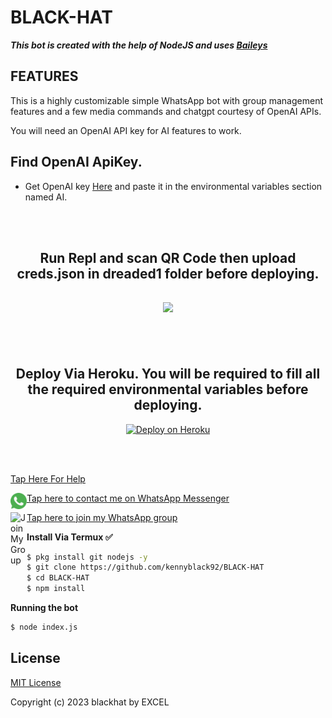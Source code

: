 # BLACK-HAT

***This bot is created with the help of NodeJS and uses [Baileys](https://github.com/adiwajshing/Baileys)***

## FEATURES
This is a highly customizable simple WhatsApp bot with group management features and a few media commands and chatgpt courtesy of OpenAI APIs.

You will need an OpenAI API key for AI features to work.

## Find  OpenAI ApiKey.
- Get OpenAI key [Here](https://beta.openai.com/account/api-keys) and paste it in the environmental variables section named AI.

<br><br>

<h2 align="center">Run Repl and scan QR Code then upload creds.json in dreaded1 folder before deploying.</h2>
<h2 align="center"><a href="https://replit.com/@Excelottah/BLACK-HAT-QR-SCANNER"><img src="https://repl.it/badge/github/quiec/whatsasena" /></a></h2>
<br><br>

<h2 align="center">Deploy Via Heroku. You will be required to fill all the required environmental variables before deploying.</h2>
<p align="center">
    <a href="https://heroku.com/deploy?template=https://github.com/kennyblack92/BLACK-HAT">
    <img title="BLACK-HAT on Heroku" src="https://www.herokucdn.com/deploy/button.png" width="189px" alt="Deploy on Heroku">
    </a>
</p>
<br><br>

[Tap Here For Help](https://wa.me/2347039570336?text=Hello%20EXCEL%20...%20I%20need%20some%20help%20with%20EXCEL%20BOT)

<p align="left">
  <a href="https://wa.me/2347039570336?text=Hello%20EXCEL%20...%20I%20need%20some%20help%20with%20EXCEL%20BOT">
    <img align="left" alt="SIEGRIN | WhatsApp" width="26px" src="https://raw.githubusercontent.com/PikaBotz/My_Personal_Space/main/Images/AnyaBot_pics/Anya_v2/Whatsapp.svg" />
    Tap here to contact me on WhatsApp Messenger
  </a>
</p>
<p align="left">
  <a href="https://chat.whatsapp.com/DtgrVP6ItlEJDdqaEsGPr8">
    <img align="left" alt="Join My Group" width="26px" src="https://i.imgur.com/CRSeoUS.jpeg" />
    Tap here to join my WhatsApp group
  </a>
</p>

**Install Via Termux ✅**


```bash
$ pkg install git nodejs -y
$ git clone https://github.com/kennyblack92/BLACK-HAT
$ cd BLACK-HAT
$ npm install
```


**Running the bot**
```bash
$ node index.js
```


## License
[MIT License](https://github.com/kennyblack92/BLACK-HAT/blob/main/LICENSE)

Copyright (c) 2023 blackhat by EXCEL

